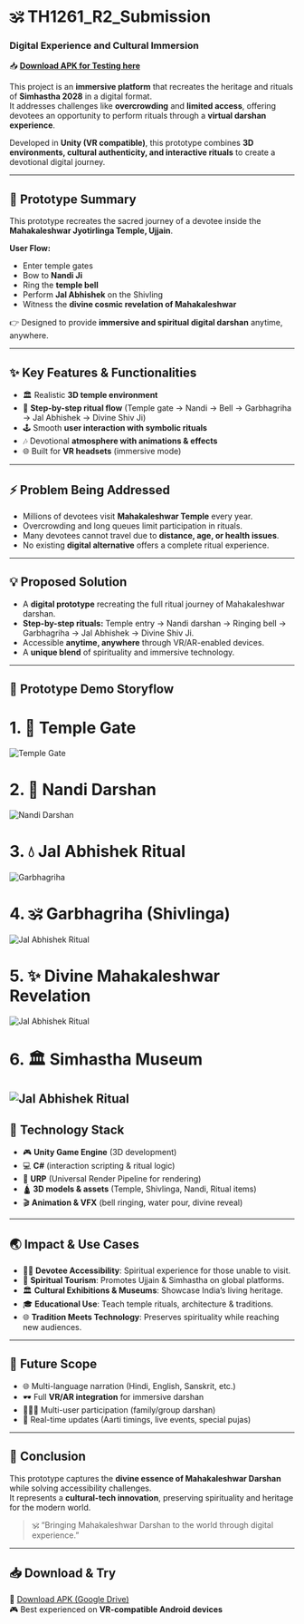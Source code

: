 # 🕉️ TH1261_R2_Submission  
### Digital Experience and Cultural Immersion  

📥 **[Download APK for Testing here](https://drive.google.com/file/d/12glqL9fe94lbT_0aMgv6x221HI1xal9Y/view?usp=sharing)**  

This project is an **immersive platform** that recreates the heritage and rituals of **Simhastha 2028** in a digital format.  
It addresses challenges like **overcrowding** and **limited access**, offering devotees an opportunity to perform rituals through a **virtual darshan experience**.  

Developed in **Unity (VR compatible)**, this prototype combines **3D environments, cultural authenticity, and interactive rituals** to create a devotional digital journey.  

---

## 📖 Prototype Summary
This prototype recreates the sacred journey of a devotee inside the **Mahakaleshwar Jyotirlinga Temple, Ujjain**.  

**User Flow:**  
- Enter temple gates  
- Bow to **Nandi Ji**  
- Ring the **temple bell**  
- Perform **Jal Abhishek** on the Shivling  
- Witness the **divine cosmic revelation of Mahakaleshwar**  

👉 Designed to provide **immersive and spiritual digital darshan** anytime, anywhere.  

---

## ✨ Key Features & Functionalities
- 🏛️ Realistic **3D temple environment**  
- 🔔 **Step-by-step ritual flow** (Temple gate → Nandi → Bell → Garbhagriha → Jal Abhishek → Divine Shiv Ji)  
- 🕹️ Smooth **user interaction with symbolic rituals**  
- 🎶 Devotional **atmosphere with animations & effects**  
- 🌐 Built for **VR headsets** (immersive mode)  

---

## ⚡ Problem Being Addressed
- Millions of devotees visit **Mahakaleshwar Temple** every year.  
- Overcrowding and long queues limit participation in rituals.  
- Many devotees cannot travel due to **distance, age, or health issues**.  
- No existing **digital alternative** offers a complete ritual experience.  

---

## 💡 Proposed Solution
- A **digital prototype** recreating the full ritual journey of Mahakaleshwar darshan.  
- **Step-by-step rituals:** Temple entry → Nandi darshan → Ringing bell → Garbhagriha → Jal Abhishek → Divine Shiv Ji.  
- Accessible **anytime, anywhere** through VR/AR-enabled devices.  
- A **unique blend** of spirituality and immersive technology.  

---

## 🧪 Prototype Demo Storyflow
# 1. 🚪 Temple Gate  
   ![Temple Gate](https://github.com/illusion099/TH1261_R2_Submission/blob/main/image/1.jpeg)
# 2. 🙏 Nandi Darshan  
   ![Nandi Darshan](https://github.com/illusion099/TH1261_R2_Submission/blob/main/image/2.jpeg)
# 3. 💧 Jal Abhishek Ritual  
   ![Garbhagriha](https://github.com/illusion099/TH1261_R2_Submission/blob/main/image/3.jpeg)
# 4. 🕉️ Garbhagriha (Shivlinga)  
   ![Jal Abhishek Ritual](https://github.com/illusion099/TH1261_R2_Submission/blob/main/image/4.jpeg)
# 5. ✨ Divine Mahakaleshwar Revelation
   ![Jal Abhishek Ritual](https://github.com/illusion099/TH1261_R2_Submission/blob/main/image/6(2).jpeg)
# 6. 🏛️ Simhastha Museum
 ![Jal Abhishek Ritual](https://github.com/illusion099/TH1261_R2_Submission/blob/main/image/7.jpeg)
---

## 🧰 Technology Stack
- 🎮 **Unity Game Engine** (3D development)  
- 💻 **C#** (interaction scripting & ritual logic)  
- 🎨 **URP** (Universal Render Pipeline for rendering)  
- 🛕 **3D models & assets** (Temple, Shivlinga, Nandi, Ritual items)  
- 🎬 **Animation & VFX** (bell ringing, water pour, divine reveal)  

---

## 🌏 Impact & Use Cases
- 🧘‍♂️ **Devotee Accessibility**: Spiritual experience for those unable to visit.  
- 🚀 **Spiritual Tourism**: Promotes Ujjain & Simhastha on global platforms.  
- 🏛️ **Cultural Exhibitions & Museums**: Showcase India’s living heritage.  
- 🎓 **Educational Use**: Teach temple rituals, architecture & traditions.  
- 🌐 **Tradition Meets Technology**: Preserves spirituality while reaching new audiences.  

---

## 🚀 Future Scope
- 🌐 Multi-language narration (Hindi, English, Sanskrit, etc.)  
- 🕶️ Full **VR/AR integration** for immersive darshan  
- 👨‍👩‍👧 Multi-user participation (family/group darshan)  
- 📡 Real-time updates (Aarti timings, live events, special pujas)  

---

## 🧠 Conclusion
This prototype captures the **divine essence of Mahakaleshwar Darshan** while solving accessibility challenges.  
It represents a **cultural-tech innovation**, preserving spirituality and heritage for the modern world.  

> 🕉️ “Bringing Mahakaleshwar Darshan to the world through digital experience.”  

---

## 📥 Download & Try
📱 [Download APK (Google Drive)](https://drive.google.com/file/d/12glqL9fe94lbT_0aMgv6x221HI1xal9Y/view?usp=sharing)  
🎮 Best experienced on **VR-compatible Android devices**  
